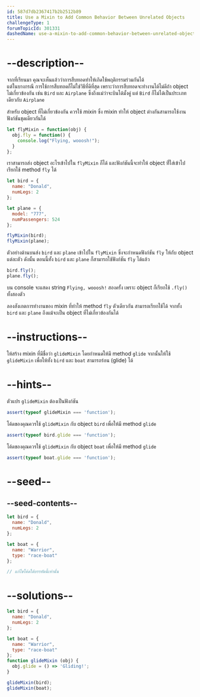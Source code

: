 ```yaml
---
id: 587d7db2367417b2b2512b89
title: Use a Mixin to Add Common Behavior Between Unrelated Objects
challengeType: 1
forumTopicId: 301331
dashedName: use-a-mixin-to-add-common-behavior-between-unrelated-objects
---
```


# --description--

จากที่เรียนมา คุณจะเห็นแล้วว่าการสืบทอดทำให้เกิดใช้พฤติกรรมร่วมกันได้  
แต่ในบางกรณี การใช้การสืบทอดก็ไม่ใช่วิธีที่ดีที่สุด เพราะว่าการสืบทอดจะทำงานได้ไม่ดีถ้า object ไม่เกี่ยวข้องกัน เช่น `Bird` และ `Airplane` ซึ่งถึงแม่ว่าจะบินได้มั้งคู่ แต่ `Bird` ก็ไม่ได้เป็นประเภทเดียวกับ `Airplane`

สำหรับ object ที่ไม่เกี่ยวข้องกัน ควรใช้ <dfn>mixin</dfn> ซึ่ง mixin ทำให้ object ต่างกันสามารถใช้งานฟังก์ชันชุดเดียวกันได้

```js
let flyMixin = function(obj) {
  obj.fly = function() {
    console.log("Flying, wooosh!");
  }
};
```

เราสามารถส่ง object อะไรเข้าไปใน `flyMixin` ก็ได้ และฟังก์ชันนี้จะทำให้ object ที่่ใส่เข้าไปเรียกใช้ method `fly` ได้

```js
let bird = {
  name: "Donald",
  numLegs: 2
};

let plane = {
  model: "777",
  numPassengers: 524
};

flyMixin(bird);
flyMixin(plane);
```

ตัวอย่างด้านบนส่ง `bird` และ `plane` เข้าไปใน `flyMixin` ซึ่งจะกำหนดฟังก์ชัน `fly` ให้กับ object แต่ละตัว ดังนั้น ตอนนี้ทั้ง `bird` และ `plane` ก็สามารถใช้ฟังก์ชัน `fly` ได้แล้ว

```js
bird.fly();
plane.fly();
```

บน console จะแสดง string `Flying, wooosh!` สองครั้ง เพราะ object ก็เรียกใช้ `.fly()` ทั้งสองตัว

ลองสังเกตการทำงานของ mixin ที่ทำให้ method `fly` ตัวเดียวกัน สามารถเรียกใช้ได้ จากทั้ง `bird` และ `plane` ถึงแม้จะเป็น object ที่ไม่เกี่ยวข้องกันได้ 

# --instructions--

ให้สร้าง mixin ที่มีชื่อว่า `glideMixin` โดยกำหนดให้มี method `glide` จากนั้นให้ใช้ `glideMixin` เพื่อให้ทั้ง `bird` และ `boat` สามารถร่อน (glide) ได้

# --hints--

ตัวแปร `glideMixin` ต้องเป็นฟังก์ชัน

```js
assert(typeof glideMixin === 'function');
```

โค้ดของคุณควรใช้ `glideMixin` กับ object `bird` เพื่อให้มี method `glide`

```js
assert(typeof bird.glide === 'function');
```

โค้ดของคุณควรใช้ `glideMixin` กับ object `boat` เพื่อให้มี method `glide`

```js
assert(typeof boat.glide === 'function');
```

# --seed--

## --seed-contents--

```js
let bird = {
  name: "Donald",
  numLegs: 2
};

let boat = {
  name: "Warrior",
  type: "race-boat"
};

// แก้ไขโค้ดใต้บรรทัดนี้เท่านั้น
```

# --solutions--

```js
let bird = {
  name: "Donald",
  numLegs: 2
};

let boat = {
  name: "Warrior",
  type: "race-boat"
};
function glideMixin (obj) {
  obj.glide = () => 'Gliding!';
}

glideMixin(bird);
glideMixin(boat);
```
